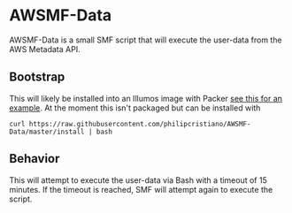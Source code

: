 # AWSMF-Data

AWSMF-Data is a small SMF script that will execute the user-data from the AWS Metadata API.

## Bootstrap

This will likely be installed into an Illumos image with Packer [see this for an example](https://github.com/philipcristiano/packer-omnios). At the moment this isn't packaged but can be installed with

`curl https://raw.githubusercontent.com/philipcristiano/AWSMF-Data/master/install | bash`

## Behavior

This will attempt to execute the user-data via Bash with a timeout of 15 minutes. If the timeout is reached, SMF will attempt again to execute the script.
